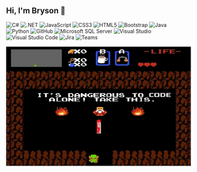 ## Hi, I'm Bryson 👋

<div>
    <img alt="C#" src="https://img.shields.io/badge/c%23-058E0C.svg?style=for-the-badge&logo=c-sharp&logoColor=white"/>
    <img alt=".NET" src="https://img.shields.io/badge/.NET-592C8C?style=for-the-badge&logo=.net&logoColor=white"/>
    <img alt="JavaScript" src="https://img.shields.io/badge/javascript-323330.svg?style=for-the-badge&logo=javascript&logoColor=%23F7DF1E"/>
    <img alt="CSS3" src="https://img.shields.io/badge/css3-%231572B6.svg?style=for-the-badge&logo=css3&logoColor=white"/>
    <img alt="HTML5" src="https://img.shields.io/badge/html5-%23E34F26.svg?style=for-the-badge&logo=html5&logoColor=white"/>
    <img alt="Bootstrap" src="https://img.shields.io/badge/bootstrap-6F11EF.svg?style=for-the-badge&logo=bootstrap&logoColor=white"/>
    <img alt="Java" src="https://img.shields.io/badge/java-%23007396.svg?style=for-the-badge&logo=java&logoColor=white"/>
    <img alt="Python" src="https://img.shields.io/badge/python-%233776AB.svg?style=for-the-badge&logo=python&logoColor=white"/>
    <img alt="GitHub" src="https://img.shields.io/badge/github-%23121011.svg?style=for-the-badge&logo=github&logoColor=white"/>
    <img alt="Microsoft SQL Server" src ="https://img.shields.io/badge/microsoft_sql_server-%23B11A1A.svg?style=for-the-badge&logo=microsoftsqlserver&logoColor=white"/>
    <img alt="Visual Studio" src="https://img.shields.io/badge/Visual_Studio-5C2D91.svg?style=for-the-badge&logo=visual-studio&logoColor=white"/>
    <img alt="Visual Studio Code" src="https://img.shields.io/badge/Visual_Studio_Code-0078d7.svg?style=for-the-badge&logo=visual-studio-code&logoColor=white"/>
    <img alt="Jira" src="https://img.shields.io/badge/Jira-0052CC?style=for-the-badge&logo=Jira"/>
    <img alt="Teams" src="https://img.shields.io/badge/Teams-6264A7?style=for-the-badge&logo=microsoftteams&logoColor=white"/>
</div>

<br/>


<img justify-self="center" src="https://raw.githubusercontent.com/Bryson-LeBlanc/Bryson-LeBlanc/main/dangerous.gif"/>
<!--
**Bryson-LeBlanc/Bryson-LeBlanc** is a ✨ _special_ ✨ repository because its `README.md` (this file) appears on your GitHub profile.

Here are some ideas to get you started:

- 🔭 I’m currently working on ...
- 🌱 I’m currently learning ...
- 👯 I’m looking to collaborate on ...
- 🤔 I’m looking for help with ...
- 💬 Ask me about ...
- 📫 How to reach me: ...
- 😄 Pronouns: ...
- ⚡ Fun fact: ...
-->
